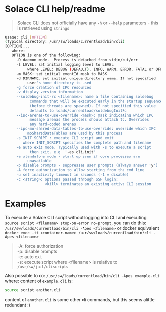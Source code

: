 # Solace CLI help/readme
> Solace CLI does not officially have any `-h` or `--help` parameters - this is retrieved using `strings`
```bash
Usage: cli [OPTION]
(Typical directory: /usr/sw/loads/currentload/bin/cli)
[OPTION]...
   where:
   OPTION is one of the following:
     -D daemon mode.  Process is detached from stdin/out/err
     -l LEVEL: set initial logging level to LEVEL
          where LEVEL: DEBUG (DEFAULT), INFO, WARN, ERROR, FATAL or OFF
     -m MASK: set initial eventId mask to MASK
     -d DIRNAME: set initial unique directory name. If not specified
          user's home directory is used
     -g force creation of IPC resources
     -v display version information
     --soldebug-init-rc <filename>: name a file containing soldebug
           commands that will be executed early in the startup sequence
           (before threads are spawned). If not specified this value
           defaults to loads/currentload/soldebugInitRc
     --ipc-arenas-to-use-override <mask>: mask indicating which IPC
           message arenas the process should attach to. Overrides
           any hard-coded arenas
     --ipc-mo-shared-data-tables-to-use-override: override which IPC
          moSharedDataTables are used by this process
     -s INIT_SCRIPT : execute CLI script and exit
        where INIT_SCRIPT specifies the complete path and filename
     -e auto exit mode. Typically used with -s to execute a script
           then exit. e.g  '-es cli.init'
     -a standalone mode - start up even if core processes are
          unavailable
     -p disable prompts - suppresses user prompts (always answer 'y')
     -A force authorization to allow starting from the cmd line
     -u set inactivity timeout in seconds (-1 = disable)
     -c <string>: options passed through SSH login:
                  <kill> terminates an existing active CLI session
```

# Examples
To execute a Solace CLI script without logging into CLI and executing `source script <filename> stop-on-error no-prompt`, you can do this:
`/usr/sw/loads/currentload/bin/cli -Apes <filename>` or docker equivalent `docker exec -it <container-name> /usr/sw/loads/currentload/bin/cli -Apes <filename>`
> -A: force authorization <br>
> -p: disable prompts <br>
> -e: auto exit <br>
> -s: execute script where &lt;filename&gt; is relative to `/usr/sw/jail/cliscripts` <br>

Also possible to do:
`/usr/sw/loads/currentload/bin/cli -Apes example.cli` where:
content of `example.cli` is:
```bash
source script another.cli
```
content of `another.cli` is some other cli commands, but this seems alittle redundant :)
